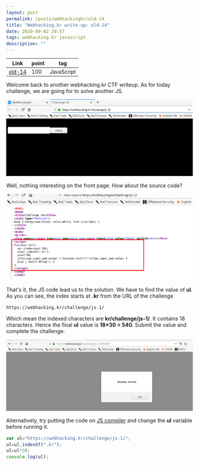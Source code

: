 ```yaml
---
layout: post
permalink: /posts/webhackingkr/old-14
title: "Webhacking.kr write-up: old-14"
date: 2020-09-02 20:57
tags: webhacking.kr javascript
description: ""
---
```


Link | point | tag
-----|-------|----
[old-14](https://webhacking.kr/challenge/js-1/) | 100 | JavaScript

Welcome back to another webhacking.kr CTF writeup. As for today challenge, we are going for to solve another JS.

![question](/assets/images/webhackingkr/2020-09-02-old-14/1.png)

Well, nothing interesting on the front page. How about the source code?

![code](/assets/images/webhackingkr/2020-09-02-old-14/2.png)

That's it, the JS code lead us to the solution. We have to find the value of **ul**. As you can see, the index starts at **.kr** from the URL of the challenge

```
https://webhacking.kr/challenge/js-1/
```

Which mean the indexed characters are **kr/challenge/js-1/**. It contains 18 characters. Hence the final **ul** value is **18*30 = 540**. Submit the value and complete the challenge.

![solve](/assets/images/webhackingkr/2020-09-02-old-14/3.png)

Alternatively, try putting the code on [JS compiler](https://playcode.io/) and change the **ul** variable before running it.

```JavaScript
var ul="https://webhacking.kr/challenge/js-1/";
ul=ul.indexOf(".kr");
ul=ul*30;
console.log(ul);
```

